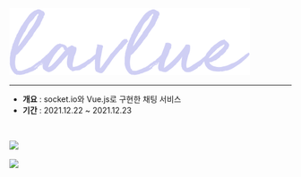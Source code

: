 <img src="assets/lavlue.svg"  />

<hr>

- **개요** : socket.io와 Vue.js로 구현한 채팅 서비스
- **기간** : 2021.12.22 ~ 2021.12.23



<br/>



![](https://i.imgur.com/LlMPD8X.png)

![](assets/image.webp)
